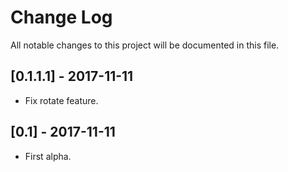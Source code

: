 # Change Log
All notable changes to this project will be documented in this file.

## [0.1.1.1] - 2017-11-11
- Fix rotate feature.

## [0.1] - 2017-11-11
- First alpha.
